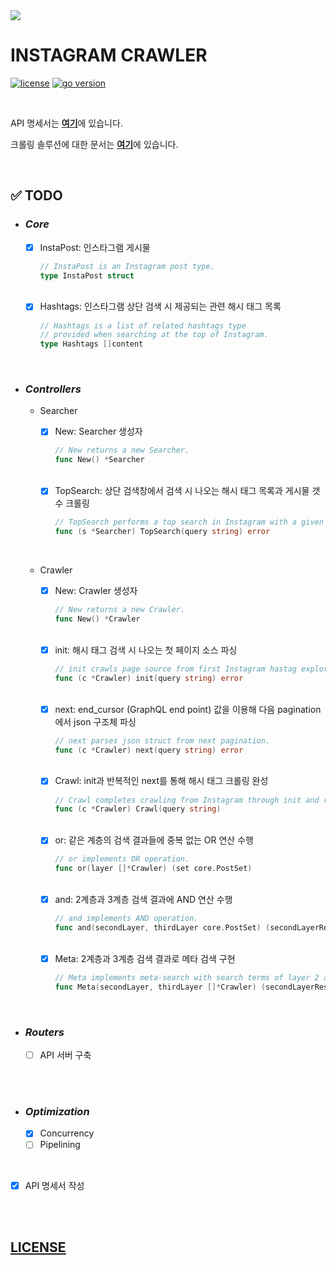 <img src="https://lh5.googleusercontent.com/proxy/r5D7LX7gbvXfuJU1SFAfCM1SerPt0KcBvR_R0qpXO_fsa39nwCKhyGE0UQbFP99XpSMRuPWrckLRnkoU747FW6EHY1_Gqf1xzhXYhJnIqIHizuhbBX3fh0sgdxbpIwJrDtC9g-uELzM-xYNfiw=s0-d">

<br>

# **INSTAGRAM CRAWLER**

[![license](https://img.shields.io/badge/license-MIT-blue)](https://github.com/joshua-dev/instacrawler/blob/master/LICENSE)
[![go version](https://img.shields.io/badge/go-1.14.1-00ADD8)](https://go.dev)

<br>

API 명세서는 [**여기**](https://github.com/joshua-dev/instacrawler/blob/master/doc/spec.md)에 있습니다.

크롤링 솔루션에 대한 문서는 [**여기**](https://github.com/joshua-dev/instacrawler/blob/master/doc/solution.md)에 있습니다.

<br>

## :white_check_mark: TODO

* ### *Core*

  - [x] InstaPost: 인스타그램 게시물
    ```go
    // InstaPost is an Instagram post type.
    type InstaPost struct
    ```
  <br>

  - [x] Hashtags: 인스타그램 상단 검색 시 제공되는 관련 해시 태그 목록
    ```go
    // Hashtags is a list of related hashtags type
    // provided when searching at the top of Instagram.
    type Hashtags []content
    ```
    
<br>

* ### *Controllers*
  
  * Searcher

    - [x] New: Searcher 생성자
      ```go
      // New returns a new Searcher.
      func New() *Searcher
      ```
    <br>

    - [x] TopSearch: 상단 검색창에서 검색 시 나오는 해시 태그 목록과 게시물 갯수 크롤링
      ```go
      // TopSearch performs a top search in Instagram with a given query.
      func (s *Searcher) TopSearch(query string) error
      ```
  <br>

  * Crawler

    - [x] New: Crawler 생성자
      ```go
      // New returns a new Crawler.
      func New() *Crawler
      ```
    <br>

    - [x] init: 해시 태그 검색 시 나오는 첫 페이지 소스 파싱
      ```go
      // init crawls page source from first Instagram hastag explore page with a given query.
      func (c *Crawler) init(query string) error
      ```
    <br>

    - [x] next: end_cursor (GraphQL end point) 값을 이용해 다음 pagination에서 json 구조체 파싱
      ```go
      // next parses json struct from next pagination.
      func (c *Crawler) next(query string) error
      ```
    <br>

    - [x] Crawl: init과 반복적인 next를 통해 해시 태그 크롤링 완성
      ```go
      // Crawl completes crawling from Instagram through init and repeated next.
      func (c *Crawler) Crawl(query string)
      ```
    <br>

    - [x] or: 같은 계층의 검색 결과들에 중복 없는 OR 연산 수행
      ```go
      // or implements OR operation.
      func or(layer []*Crawler) (set core.PostSet)
      ```
    
    <br>

    - [x] and: 2계층과 3계층 검색 결과에 AND 연산 수행
      ```go
      // and implements AND operation.
      func and(secondLayer, thirdLayer core.PostSet) (secondLayerResult *core.InstaPosts, thirdLayerResult *core.InstaPosts)
      ```
    
    <br>

    - [x] Meta: 2계층과 3계층 검색 결과로 메타 검색 구현
      ```go
      // Meta implements meta-search with search terms of layer 2 and layer 3.
      func Meta(secondLayer, thirdLayer []*Crawler) (secondLayerResult *core.InstaPosts, thirdLayerResult *core.InstaPosts)
      ```

<br>

* ### *Routers*
  
  - [ ] API 서버 구축

<br>
<br>


* ### *Optimization*

  - [x] Concurrency
  - [ ] Pipelining

<br>

- [x] API 명세서 작성

<br>
<br>

## [LICENSE](https://github.com/joshua-dev/instacrawler/blob/master/LICENSE)
